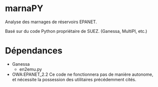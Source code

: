 # marnaPY
Analyse des marnages de réservoirs EPANET.

Basé sur du code Python propriétaire de SUEZ.
(Ganessa, MultiPI, etc.)

# Dépendances
* Ganessa
  * en2emu.py
* OWA:EPANET_2.2
Ce code ne fonctionnera pas de manière autonome, et nécessite la possession des utilitaires précédemment cités.
